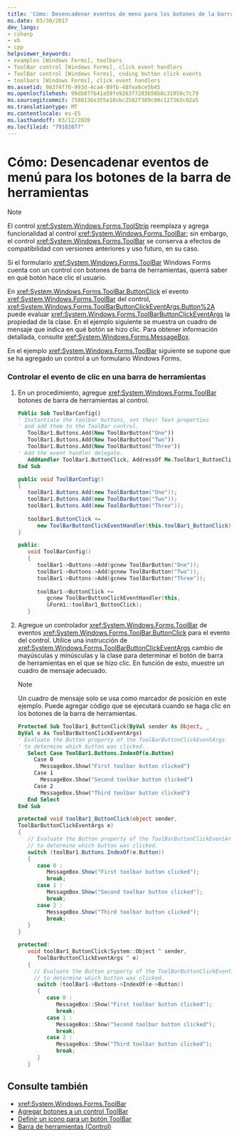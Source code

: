 ```yaml
---
title: 'Cómo: Desencadenar eventos de menú para los botones de la barra de herramientas'
ms.date: 03/30/2017
dev_langs:
- csharp
- vb
- cpp
helpviewer_keywords:
- examples [Windows Forms], toolbars
- ToolBar control [Windows Forms], click event handlers
- ToolBar control [Windows Forms], coding button click events
- toolbars [Windows Forms], click event handlers
ms.assetid: 98374f70-993d-4ca4-89fb-48fea6ce5b45
ms.openlocfilehash: 99db077b41a59fe9263f7283b58b8c31959c7c79
ms.sourcegitcommit: 7588136e355e10cbc2582f389c90c127363c02a5
ms.translationtype: MT
ms.contentlocale: es-ES
ms.lasthandoff: 03/12/2020
ms.locfileid: "79182077"
---
```

# <a name="how-to-trigger-menu-events-for-toolbar-buttons"></a>Cómo: Desencadenar eventos de menú para los botones de la barra de herramientas
> [!NOTE]
> El control <xref:System.Windows.Forms.ToolStrip> reemplaza y agrega funcionalidad al control <xref:System.Windows.Forms.ToolBar>; sin embargo, el control <xref:System.Windows.Forms.ToolBar> se conserva a efectos de compatibilidad con versiones anteriores y uso futuro, en su caso.  
  
 Si el formulario <xref:System.Windows.Forms.ToolBar> Windows Forms cuenta con un control con botones de barra de herramientas, querrá saber en qué botón hace clic el usuario.  
  
 En <xref:System.Windows.Forms.ToolBar.ButtonClick> el evento <xref:System.Windows.Forms.ToolBar> del control, <xref:System.Windows.Forms.ToolBarButtonClickEventArgs.Button%2A> puede evaluar <xref:System.Windows.Forms.ToolBarButtonClickEventArgs> la propiedad de la clase. En el ejemplo siguiente se muestra un cuadro de mensaje que indica en qué botón se hizo clic. Para obtener información detallada, consulte <xref:System.Windows.Forms.MessageBox>.  
  
 En el ejemplo <xref:System.Windows.Forms.ToolBar> siguiente se supone que se ha agregado un control a un formulario Windows Forms.  
  
### <a name="to-handle-the-click-event-on-a-toolbar"></a>Controlar el evento de clic en una barra de herramientas  
  
1. En un procedimiento, agregue <xref:System.Windows.Forms.ToolBar> botones de barra de herramientas al control.  
  
    ```vb  
    Public Sub ToolBarConfig()  
    ' Instantiate the toolbar buttons, set their Text properties  
    ' and add them to the ToolBar control.  
       ToolBar1.Buttons.Add(New ToolBarButton("One"))  
       ToolBar1.Buttons.Add(New ToolBarButton("Two"))  
       ToolBar1.Buttons.Add(New ToolBarButton("Three"))  
    ' Add the event handler delegate.  
       AddHandler ToolBar1.ButtonClick, AddressOf Me.ToolBar1_ButtonClick  
    End Sub  
    ```  
  
    ```csharp  
    public void ToolBarConfig()
    {  
       toolBar1.Buttons.Add(new ToolBarButton("One"));  
       toolBar1.Buttons.Add(new ToolBarButton("Two"));  
       toolBar1.Buttons.Add(new ToolBarButton("Three"));  
  
       toolBar1.ButtonClick +=
          new ToolBarButtonClickEventHandler(this.toolBar1_ButtonClick);  
    }  
    ```  
  
    ```cpp  
    public:  
       void ToolBarConfig()  
       {  
          toolBar1->Buttons->Add(gcnew ToolBarButton("One"));  
          toolBar1->Buttons->Add(gcnew ToolBarButton("Two"));  
          toolBar1->Buttons->Add(gcnew ToolBarButton("Three"));  
  
          toolBar1->ButtonClick +=
             gcnew ToolBarButtonClickEventHandler(this,  
             &Form1::toolBar1_ButtonClick);  
       }  
    ```  
  
2. Agregue un controlador <xref:System.Windows.Forms.ToolBar> de eventos <xref:System.Windows.Forms.ToolBar.ButtonClick> para el evento del control. Utilice una instrucción de <xref:System.Windows.Forms.ToolBarButtonClickEventArgs> cambio de mayúsculas y minúsculas y la clase para determinar el botón de barra de herramientas en el que se hizo clic. En función de esto, muestre un cuadro de mensaje adecuado.  
  
    > [!NOTE]
    > Un cuadro de mensaje solo se usa como marcador de posición en este ejemplo. Puede agregar código que se ejecutará cuando se haga clic en los botones de la barra de herramientas.  
  
    ```vb  
    Protected Sub ToolBar1_ButtonClick(ByVal sender As Object, _  
    ByVal e As ToolBarButtonClickEventArgs)  
    ' Evaluate the Button property of the ToolBarButtonClickEventArgs  
    ' to determine which button was clicked.  
       Select Case ToolBar1.Buttons.IndexOf(e.Button)  
         Case 0  
           MessageBox.Show("First toolbar button clicked")  
         Case 1  
           MessageBox.Show("Second toolbar button clicked")  
         Case 2  
           MessageBox.Show("Third toolbar button clicked")  
       End Select  
    End Sub  
    ```  
  
    ```csharp  
    protected void toolBar1_ButtonClick(object sender,  
    ToolBarButtonClickEventArgs e)  
    {  
       // Evaluate the Button property of the ToolBarButtonClickEventArgs  
       // to determine which button was clicked.  
       switch (toolBar1.Buttons.IndexOf(e.Button))  
       {  
          case 0 :  
             MessageBox.Show("First toolbar button clicked");  
             break;  
          case 1 :  
             MessageBox.Show("Second toolbar button clicked");  
             break;  
          case 2 :  
             MessageBox.Show("Third toolbar button clicked");  
             break;  
       }  
    }  
    ```  
  
    ```cpp  
    protected:  
       void toolBar1_ButtonClick(System::Object ^ sender,  
          ToolBarButtonClickEventArgs ^ e)  
       {  
         // Evaluate the Button property of the ToolBarButtonClickEventArgs  
         // to determine which button was clicked.  
          switch (toolBar1->Buttons->IndexOf(e->Button))  
          {  
             case 0 :  
                MessageBox::Show("First toolbar button clicked");  
                break;  
             case 1 :  
                MessageBox::Show("Second toolbar button clicked");  
                break;  
             case 2 :  
                MessageBox::Show("Third toolbar button clicked");  
                break;  
          }  
       }  
    ```  
  
## <a name="see-also"></a>Consulte también

- <xref:System.Windows.Forms.ToolBar>
- [Agregar botones a un control ToolBar](how-to-add-buttons-to-a-toolbar-control.md)
- [Definir un icono para un botón ToolBar](how-to-define-an-icon-for-a-toolbar-button.md)
- [Barra de herramientas (Control)](toolbar-control-windows-forms.md)
